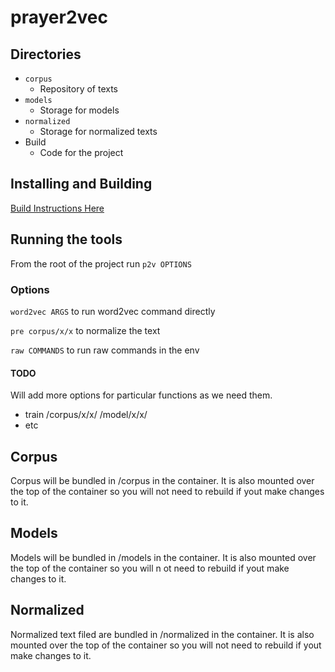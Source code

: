 # prayer2vec

## Directories

- `corpus`
  - Repository of texts
- `models`
  - Storage for models
- `normalized`
  - Storage for normalized texts
- Build
  - Code for the project

## Installing and Building

[Build Instructions Here](BUILD.md)


## Running the tools
From the root of the project run
`p2v OPTIONS`

### Options
`word2vec ARGS` to run word2vec command directly

`pre corpus/x/x` to normalize the text

`raw COMMANDS` to run raw commands in the env

#### TODO
Will add more options for particular functions as we need them.
- train /corpus/x/x/ /model/x/x/
- etc


## Corpus
Corpus will be bundled in /corpus in the container. It is also mounted over the top of the container so you will not need to rebuild if yout make changes to it.

## Models
Models will be bundled in /models in the container. It is also mounted over the top of the container so you will n
ot need to rebuild if yout make changes to it.

## Normalized
Normalized text filed are bundled in /normalized in the container. It is also mounted over the top of the container so you will not need to rebuild if yout make changes to it.
